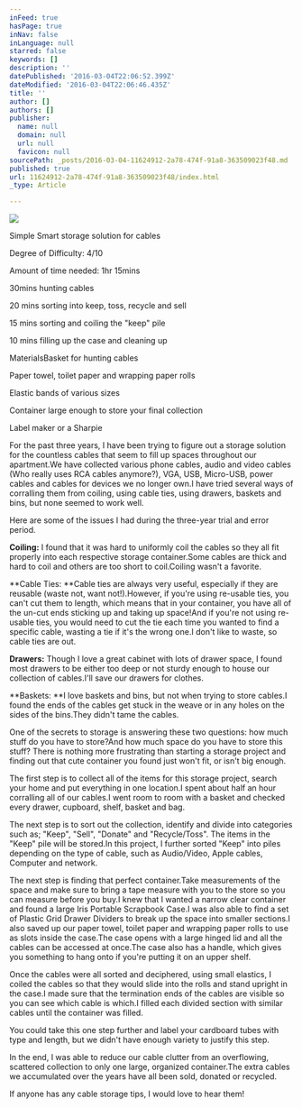 ```yaml
---
inFeed: true
hasPage: true
inNav: false
inLanguage: null
starred: false
keywords: []
description: ''
datePublished: '2016-03-04T22:06:52.399Z'
dateModified: '2016-03-04T22:06:46.435Z'
title: ''
author: []
authors: []
publisher:
  name: null
  domain: null
  url: null
  favicon: null
sourcePath: _posts/2016-03-04-11624912-2a78-474f-91a8-363509023f48.md
published: true
url: 11624912-2a78-474f-91a8-363509023f48/index.html
_type: Article

---
```

![](https://the-grid-user-content.s3-us-west-2.amazonaws.com/8f3c84ad-8c6a-4cf8-a27b-b1cc87bf1633.jpg)

Simple Smart storage solution for cables

Degree of Difficulty: 4/10

Amount of time needed: 1hr 15mins

30mins
hunting cables

20
mins sorting into keep, toss, recycle and sell

15
mins sorting and coiling the "keep" pile

10
mins filling up the case and cleaning up

MaterialsBasket
for hunting cables

Paper towel,
toilet paper and wrapping paper rolls

Elastic bands
of various sizes

Container
large enough to store your final collection

Label
maker or a Sharpie

For the past three years, I have been trying to figure out a
storage solution for the countless cables that seem to fill up spaces
throughout our apartment.We have collected
various phone cables, audio and video cables (Who really uses RCA cables
anymore?), VGA, USB, Micro-USB, power cables and cables for devices we no
longer own.I have tried several ways of
corralling them from coiling, using cable ties, using drawers, baskets and
bins, but none seemed to work well. 

Here are some of the issues I had during the three-year trial
and error period.

**Coiling:** I found
that it was hard to uniformly coil the cables so they all fit properly into
each respective storage container.Some
cables are thick and hard to coil and others are too short to coil.Coiling wasn't a favorite.

**Cable Ties: **Cable
ties are always very useful, especially if they are reusable (waste not, want
not!).However, if you're using
re-usable ties, you can't cut them to length, which means that in your
container, you have all of the un-cut ends sticking up and taking up
space!And if you're not using re-usable
ties, you would need to cut the tie each time you wanted to find a specific
cable, wasting a tie if it's the wrong one.I don't like to waste, so cable ties are out.

**Drawers:** Though I
love a great cabinet with lots of drawer space, I found most drawers to be
either too deep or not sturdy enough to house our collection of cables.I'll save our drawers for clothes.

**Baskets: **I love
baskets and bins, but not when trying to store cables.I found the ends of the cables get stuck in
the weave or in any holes on the sides of the bins.They didn't tame the cables.

One of the secrets to storage is answering these two
questions: how much stuff do you have to store?And how much space do you have to store this stuff? There is nothing more frustrating than
starting a storage project and finding out that cute container you found just
won't fit, or isn't big enough.

The first step is to collect all of the items for this
storage project, search your home and put everything in one location.I spent about half an hour corralling all of
our cables.I went room to room with a
basket and checked every drawer, cupboard, shelf, basket and bag.

The next step is to sort out the collection, identify and divide
into categories such as; "Keep", "Sell", "Donate" and "Recycle/Toss". The items in the "Keep" pile will be
stored.In this project, I further
sorted "Keep" into piles depending on the type of cable, such as Audio/Video, Apple
cables, Computer and network.

The next step is finding that perfect container.Take measurements of the space and make sure
to bring a tape measure with you to the store so you can measure before you
buy.I knew that I wanted a narrow clear
container and found a large Iris Portable Scrapbook Case.I was also able to find a set of Plastic Grid
Drawer Dividers to break up the space into smaller sections.I also saved up our paper towel, toilet paper
and wrapping paper rolls to use as slots inside the case.The case opens with a large hinged lid and
all the cables can be accessed at once.The case also has a handle, which gives you something to hang onto if
you're putting it on an upper shelf.

Once the cables were all sorted and deciphered, using small
elastics, I coiled the cables so that they would slide into the rolls and stand
upright in the case.I made sure that
the termination ends of the cables are visible so you can see which cable is
which.I filled each divided section
with similar cables until the container was filled.

You could take this one step further and label your
cardboard tubes with type and length, but we didn't have enough variety to
justify this step.

In the end, I was able to reduce our cable clutter from an
overflowing, scattered collection to only one large, organized container.The extra cables we accumulated over the
years have all been sold, donated or recycled.

If anyone has any cable storage tips, I would love to hear
them!